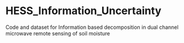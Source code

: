 # HESS_Information_Uncertainty
Code and dataset for Information based decomposition in dual channel microwave remote sensing of soil moisture
